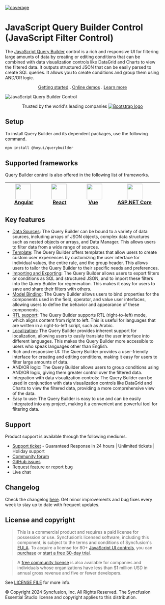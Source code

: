 [![coverage](http://ej2.syncfusion.com/badges/ej2-querybuilder/coverage.svg)](http://ej2.syncfusion.com/badges/ej2-querybuilder)

# JavaScript Query Builder Control (JavaScript Filter Control)

The [JavaScript Query Builder](https://www.syncfusion.com/javascript-ui-controls/js-query-builder?utm_source=npm&utm_medium=listing&utm_campaign=javascript-query-builder-npm) control is a rich and responsive UI for filtering large amounts of data by creating or editing conditions that can be combined with data visualization controls like DataGrid and Charts to view the filtered data. It outputs structured JSON that can be easily parsed to create SQL queries. It allows you to create conditions and group them using AND/OR logic.

<p align="center">
    <a href="https://ej2.syncfusion.com/documentation/query-builder/getting-started/?utm_source=npm&utm_medium=listing&utm_campaign=javascript-query-builder-npm">Getting started</a> . 
    <a href="https://ej2.syncfusion.com/demos/?utm_source=npm&utm_medium=listing&utm_campaign=javascript-query-builder-npm#/fluent2/query-builder/default.html">Online demos</a> . 
    <a href="https://www.syncfusion.com/javascript-ui-controls/js-query-builder?utm_source=npm&utm_medium=listing&utm_campaign=javascript-query-builder-npm">Learn more</a>
</p>

![JavaScript Query Builder Control](https://raw.githubusercontent.com/SyncfusionExamples/nuget-img/master/javascript/javascript-query-builder.png)

<p align="center">
Trusted by the world's leading companies
  <a href="https://www.syncfusion.com">
    <img src="https://raw.githubusercontent.com/SyncfusionExamples/nuget-img/master/syncfusion/syncfusion-trusted-companies.webp" alt="Bootstrap logo">
  </a>
</p>

## Setup

To install Query Builder and its dependent packages, use the following command.

```sh
npm install @hoyui/querybuilder
```

## Supported frameworks

Query Builder control is also offered in the following list of frameworks.

| [<img src="https://ej2.syncfusion.com/github/images/angular.svg" height="50" />](https://www.syncfusion.com/angular-ui-components?utm_medium=listing&utm_source=github)<br/>&nbsp;&nbsp;&nbsp;&nbsp;&nbsp;[Angular](https://www.syncfusion.com/angular-ui-components?utm_medium=listing&utm_source=github)&nbsp;&nbsp;&nbsp;&nbsp; | [<img src="https://ej2.syncfusion.com/github/images/react.svg"  height="50" />](https://www.syncfusion.com/react-ui-components?utm_medium=listing&utm_source=github)<br/>&nbsp;&nbsp;&nbsp;&nbsp;&nbsp;&nbsp;&nbsp;[React](https://www.syncfusion.com/react-ui-components?utm_medium=listing&utm_source=github)&nbsp;&nbsp;&nbsp;&nbsp;&nbsp;&nbsp; | [<img src="https://ej2.syncfusion.com/github/images/vue.svg" height="50" />](https://www.syncfusion.com/vue-ui-components?utm_medium=listing&utm_source=github)<br/>&nbsp;&nbsp;&nbsp;&nbsp;&nbsp;&nbsp;&nbsp;[Vue](https://www.syncfusion.com/vue-ui-components?utm_medium=listing&utm_source=github)&nbsp;&nbsp;&nbsp;&nbsp;&nbsp;&nbsp;&nbsp;&nbsp;&nbsp; | [<img src="https://ej2.syncfusion.com/github/images/netcore.svg" height="50" />](https://www.syncfusion.com/aspnet-core-ui-controls?utm_medium=listing&utm_source=github)<br/>&nbsp;&nbsp;[ASP.NET&nbsp;Core](https://www.syncfusion.com/aspnet-core-ui-controls?utm_medium=listing&utm_source=github)&nbsp;&nbsp; | [<img src="https://ej2.syncfusion.com/github/images/netmvc.svg" height="50" />](https://www.syncfusion.com/aspnet-mvc-ui-controls?utm_medium=listing&utm_source=github)<br/>&nbsp;&nbsp;[ASP.NET&nbsp;MVC](https://www.syncfusion.com/aspnet-mvc-ui-controls?utm_medium=listing&utm_source=github)&nbsp;&nbsp; |
| :--------------------------------------------------------------------------------------------------------------------------------------------------------------------------------------------------------------------------------------------------------------------------------------------------------------------------------: | :-------------------------------------------------------------------------------------------------------------------------------------------------------------------------------------------------------------------------------------------------------------------------------------------------------------------------------------------------: | :----------------------------------------------------------------------------------------------------------------------------------------------------------------------------------------------------------------------------------------------------------------------------------------------------------------------------------------------------------: | :----------------------------------------------------------------------------------------------------------------------------------------------------------------------------------------------------------------------------------------------------------------------------------------------------------------: | :------------------------------------------------------------------------------------------------------------------------------------------------------------------------------------------------------------------------------------------------------------------------------------------------------------: |

## Key features

- [Data Sources](https://ej2.syncfusion.com/documentation/query-builder/data-binding): The Query Builder can be bound to a variety of data sources, including arrays of JSON objects, complex data structures such as nested objects or arrays, and Data Manager. This allows users to filter data from a wide range of sources.
- [Template](https://ej2.syncfusion.com/documentation/query-builder/templates): The Query Builder offers templates that allow users to create custom user experiences by customizing the user interface for individual values, the entire rule, and the group header. This allows users to tailor the Query Builder to their specific needs and preferences.
- [Importing and Exporting](https://ej2.syncfusion.com/documentation/query-builder/import-export): The Query Builder allows users to export filters or conditions as SQL and structured JSON, and to import these filters into the Query Builder for regeneration. This makes it easy for users to save and share their filters with others.
- [Model Binding](https://ej2.syncfusion.com/documentation/query-builder/model-binding): The Query Builder allows users to bind properties for the components used in the field, operator, and value user interfaces, allowing users to define the behavior and appearance of these components.
- [RTL support](https://ej2.syncfusion.com/documentation/query-builder/how-to/rtl): The Query Builder supports RTL (right-to-left) mode, which aligns content from right to left. This is useful for languages that are written in a right-to-left script, such as Arabic.
- [Localization](https://ej2.syncfusion.com/documentation/query-builder/global-local): The Query Builder provides inherent support for localization, allowing users to easily translate the user interface into different languages. This makes the Query Builder more accessible to users who speak languages other than English.
- Rich and responsive UI: The Query Builder provides a user-friendly interface for creating and editing conditions, making it easy for users to filter large amounts of data.
- AND/OR logic: The Query Builder allows users to group conditions using AND/OR logic, giving them greater control over the filtered data.
- Integration with data visualization controls: The Query Builder can be used in conjunction with data visualization controls like DataGrid and Charts to view the filtered data, providing a more comprehensive view of the data.
- Easy to use: The Query Builder is easy to use and can be easily integrated into any project, making it a convenient and powerful tool for filtering data.

## Support

Product support is available through the following mediums.

- [Support ticket](https://support.syncfusion.com/support/tickets/create) - Guaranteed Response in 24 hours | Unlimited tickets | Holiday support
- [Community forum](https://www.syncfusion.com/forums/essential-js2?utm_source=npm&utm_medium=listing&utm_campaign=javascript-query-builder-npm)
- [GitHub issues](https://github.com/syncfusion/ej2-javascript-ui-controls/issues/new)
- [Request feature or report bug](https://www.syncfusion.com/feedback/javascript?utm_source=npm&utm_medium=listing&utm_campaign=javascript-query-builder-npm)
- Live chat

## Changelog

Check the changelog [here](https://github.com/syncfusion/ej2-javascript-ui-controls/blob/master/controls/querybuilder/CHANGELOG.md?utm_source=npm&utm_medium=listing&utm_campaign=javascript-query-builder-npm). Get minor improvements and bug fixes every week to stay up to date with frequent updates.

## License and copyright

> This is a commercial product and requires a paid license for possession or use. Syncfusion’s licensed software, including this component, is subject to the terms and conditions of Syncfusion's [EULA](https://www.syncfusion.com/eula/es/). To acquire a license for 80+ [JavaScript UI controls](https://www.syncfusion.com/javascript-ui-controls), you can [purchase](https://www.syncfusion.com/sales/products) or [start a free 30-day trial](https://www.syncfusion.com/account/manage-trials/start-trials).

> A [free community license](https://www.syncfusion.com/products/communitylicense) is also available for companies and individuals whose organizations have less than $1 million USD in annual gross revenue and five or fewer developers.

See [LICENSE FILE](https://github.com/syncfusion/ej2-javascript-ui-controls/blob/master/license?utm_source=npm&utm_medium=listing&utm_campaign=javascript-query-builder-npm) for more info.

&copy; Copyright 2024 Syncfusion, Inc. All Rights Reserved. The Syncfusion Essential Studio license and copyright applies to this distribution.
